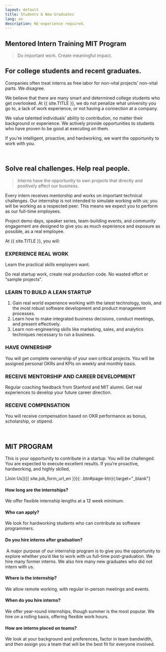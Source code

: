 ```yaml
---
layout: default
title: Students & New Graduates
lang: en
description: No experience required.
---
```


## **Mentored Intern Training MIT Program**

> Do important work.
> Create meaningful impact.

## For college students and recent graduates.

Companies often treat interns as free labor for non-vital projects’ non-vital parts. We disagree.

We believe that there are many smart and determined college students who get overlooked. At {{ site.TITLE }}, we do not penalize what university you go to, a lack of work experience, or not having a connection at a company.

We value talented individuals’ ability to contribution, no matter their background or experience. We actively provide opportunities to students who have proven to be good at executing on them.

If you’re intelligent, proactive, and hardworking, we want the opportunity to work with you.

<br>

## Solve real challenges. Help real people.

> Interns have the opportunity to own projects that directly and positively affect our business.

Every intern receives mentorship and works on important technical challenges. Our internship is not intended to simulate working with us; you will be working as a respected peer. This means we expect you to perform as our full-time employees.

Project demo days, speaker series, team-building events, and community engagement are designed to give you as much experience and exposure as possible, as a real employee.

At {{ site.TITLE }}, you will:

### EXPERIENCE REAL WORK

Learn the practical skills employers want.

Do real startup work, create real production code. No wasted effort or “sample projects”.

### LEARN TO BUILD A LEAN STARTUP

1. Gain real world experience working with the latest technology, tools, and the most robust software development and product management processes.
1. Learn how to make integrated business decisions, conduct meetings, and present effectively.
1. Learn non-engineering skills like marketing, sales, and analytics techniques necessary to run a business.

### HAVE OWNERSHIP

You will get complete ownership of your own critical projects. You will be assigned personal OKRs and KPIs on weekly and monthly basis.

### RECEIVE MENTORSHIP AND CAREER DEVELOPMENT

Regular coaching feedback from Stanford and MIT alumni. Get real experiences to develop your future career direction.

### RECEIVE COMPENSATION

You will receive compensation based on OKR performance as bonus, scholarship, or stipend.

<br>

## MIT PROGRAM

This is your opportunity to contribute in a startup. You will be challenged. You are expected to execute excellent results. If you’re proactive, hardworking, and highly skilled,

[Join Us]({{ site.job_form_url_en }}){: .btn#page-btn}{:target="\_blank"}

#### How long are the internships?

We offer flexible internship lengths at a 12 week minimum.

#### Who can apply?

We look for hardworking students who can contribute as software programmers.

#### Do you hire interns after graduation?

​
A major purpose of our internship program is to give you the opportunity to explore whether you’d like to work with us full-time post-graduation. We hire many former interns. We also hire many new graduates who did not intern with us.

#### Where is the internship?

​We allow remote working, with regular in-person meetings and events.

#### When do you hire interns?

We offer year-round internships, though summer is the most popular. We hire on a rolling basis, offering flexible work hours.

#### How are interns placed on teams?

​We look at your background and preferences, factor in team bandwidth, and then assign you a team that will be the best fit for everyone involved.

<br>
